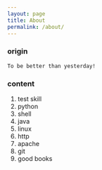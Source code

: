 ```yaml
---
layout: page
title: About
permalink: /about/
---
```


### origin ###


	To be better than yesterday!

### content ###
1. test skill
2. python
3. shell
4. java
5. linux
6. http
7. apache
8. git
9. good books